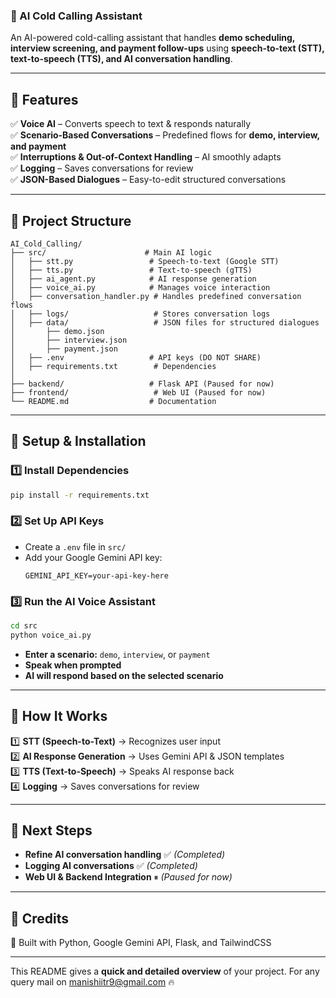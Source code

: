 ### **📌 AI Cold Calling Assistant**
An AI-powered cold-calling assistant that handles **demo scheduling, interview screening, and payment follow-ups** using **speech-to-text (STT), text-to-speech (TTS), and AI conversation handling**.  

---

## **🔹 Features**
✅ **Voice AI** – Converts speech to text & responds naturally  
✅ **Scenario-Based Conversations** – Predefined flows for **demo, interview, and payment**  
✅ **Interruptions & Out-of-Context Handling** – AI smoothly adapts  
✅ **Logging** – Saves conversations for review  
✅ **JSON-Based Dialogues** – Easy-to-edit structured conversations  

---

## **🔹 Project Structure**
```
AI_Cold_Calling/
├── src/                      # Main AI logic
│   ├── stt.py                 # Speech-to-text (Google STT)
│   ├── tts.py                 # Text-to-speech (gTTS)
│   ├── ai_agent.py            # AI response generation
│   ├── voice_ai.py            # Manages voice interaction
│   ├── conversation_handler.py # Handles predefined conversation flows
│   ├── logs/                   # Stores conversation logs
│   ├── data/                   # JSON files for structured dialogues
│       ├── demo.json
│       ├── interview.json
│       ├── payment.json
│   ├── .env                   # API keys (DO NOT SHARE)
│   ├── requirements.txt        # Dependencies
│
├── backend/                   # Flask API (Paused for now)
├── frontend/                   # Web UI (Paused for now)
└── README.md                  # Documentation
```

---

## **🔹 Setup & Installation**
### **1️⃣ Install Dependencies**
```bash
pip install -r requirements.txt
```

### **2️⃣ Set Up API Keys**
- Create a `.env` file in `src/`
- Add your Google Gemini API key:
  ```
  GEMINI_API_KEY=your-api-key-here
  ```

### **3️⃣ Run the AI Voice Assistant**
```bash
cd src
python voice_ai.py
```
- **Enter a scenario:** `demo`, `interview`, or `payment`
- **Speak when prompted**
- **AI will respond based on the selected scenario**

---

## **🔹 How It Works**
1️⃣ **STT (Speech-to-Text)** → Recognizes user input  
2️⃣ **AI Response Generation** → Uses Gemini API & JSON templates  
3️⃣ **TTS (Text-to-Speech)** → Speaks AI response back  
4️⃣ **Logging** → Saves conversations for review  

---

## **🔹 Next Steps**
- **Refine AI conversation handling** ✅ *(Completed)*
- **Logging AI conversations** ✅ *(Completed)*
- **Web UI & Backend Integration** ⏸ *(Paused for now)*  

---

## **📌 Credits**
🚀 Built with Python, Google Gemini API, Flask, and TailwindCSS  

---

This README gives a **quick and detailed overview** of your project. For any query mail on manishiitr9@gmail.com 🔥
